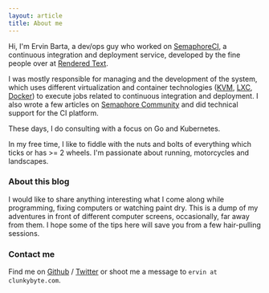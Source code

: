 ```yaml
---
layout: article
title: About me
---
```


Hi, I'm Ervin Barta, a dev/ops guy who worked on [SemaphoreCI][semaphore], a continuous
integration and deployment service, developed by the fine people over at
[Rendered Text][rt]. 

I was mostly responsible for managing and the development of the system, which uses
different virtualization and container technologies ([KVM][kvm], [LXC][lxc],
[Docker][docker]) to execute jobs related to continuous integration and deployment.
I also wrote a few articles on [Semaphore Community][semaphore-community] and did
technical support for the CI platform.

These days, I do consulting with a focus on Go and Kubernetes.

In my free time, I like to fiddle with the nuts and bolts of everything which
ticks or has >= 2 wheels. I'm passionate about running, motorcycles and
landscapes.

### About this blog

I would like to share anything interesting what I come along while programming,
fixing computers or watching paint dry. This is a dump of my adventures in
front of different computer screens, occasionally, far away from them. I hope
some of the tips here will save you from a few hair-pulling sessions.

### Contact me

Find me on [Github][github] / [Twitter][Twitter] or shoot me a message to
`ervin at clunkybyte.com`.

[semaphore]: https://semaphoreci.com
[rt]:http://renderedtext.com/
[kvm]:http://www.linux-kvm.org/page/Main_Page
[lxc]:https://linuxcontainers.org/
[docker]:https://www.docker.com/
[semaphore-community]: https://semaphoreci.com/community/authors/ervinb
[github]: https://github.com/ervinb
[twitter]: https://twitter.com/baer
